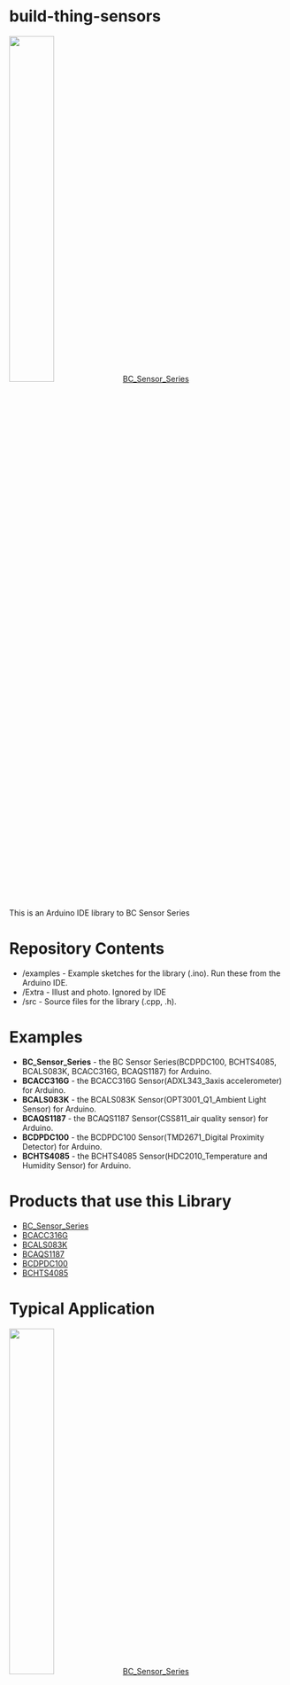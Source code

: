 ﻿# build-thing-sensors
<img src="/Extra/photo/Front_BC_Sensor_Serise.png" width=40%>
<a href="http://www.devicemart.co.kr/1384726" rel="nofollow">BC_Sensor_Series</a>

This is an Arduino IDE library to BC Sensor Series

# Repository Contents
- /examples - Example sketches for the library (.ino). Run these from the Arduino IDE.
- /Extra - Illust and photo. Ignored by IDE
- /src - Source files for the library (.cpp, .h).

# Examples
- **BC_Sensor_Series** - the BC Sensor Series(BCDPDC100, BCHTS4085, BCALS083K, BCACC316G, BCAQS1187) for Arduino. 
- **BCACC316G** - the BCACC316G Sensor(ADXL343_3axis accelerometer) for Arduino. 
- **BCALS083K** - the BCALS083K Sensor(OPT3001_Q1_Ambient Light Sensor) for Arduino.
- **BCAQS1187** - the BCAQS1187 Sensor(CSS811_air quality sensor) for Arduino.
- **BCDPDC100** - the BCDPDC100 Sensor(TMD2671_Digital Proximity Detector) for Arduino.
- **BCHTS4085** - the BCHTS4085 Sensor(HDC2010_Temperature and Humidity Sensor) for Arduino.

# Products that use this Library
- <a href="http://www.devicemart.co.kr/1384726" rel="nofollow">BC_Sensor_Series</a>
- <a href="http://www.devicemart.co.kr/1384698" rel="nofollow">BCACC316G</a>
- <a href="http://www.devicemart.co.kr/1384700" rel="nofollow">BCALS083K</a>
- <a href="http://www.devicemart.co.kr/1384706" rel="nofollow">BCAQS1187</a>
- <a href="http://www.devicemart.co.kr/1384705" rel="nofollow">BCDPDC100</a>
- <a href="http://www.devicemart.co.kr/1384697" rel="nofollow">BCHTS4085</a>

# Typical Application
 <img src="/Extra/illust/Wire_BC_Sensor_Series.png" width=40%>
 <a href="http://www.devicemart.co.kr/1384726" rel="nofollow">BC_Sensor_Series</a>
<hr/>
<img src="/Extra/illust/Wire_BCACC316G.png" width=40%>
<a href="http://www.devicemart.co.kr/1384698" rel="nofollow">BCACC316G</a>
<hr/>
<img src="/Extra/illust/Wire_BCALS083K.png" width=40%>
<a href="http://www.devicemart.co.kr/1384700" rel="nofollow">BCALS083K</a>
<hr/>
<img src="/Extra/illust/Wire_BCAQS1187.png" width=40%>
<a href="http://www.devicemart.co.kr/1384706" rel="nofollow">BCAQS1187</a>
<hr/>
<img src="/Extra/illust/Wire_BCDPDC100.png" width=40%>
<a href="http://www.devicemart.co.kr/1384706" rel="nofollow">BCDPDC100</a>
<hr/>
<img src="/Extra/illust/Wire_BCHTS4085.png" width=40%>
<a href="http://www.devicemart.co.kr/1384706" rel="nofollow">BCHTS4085</a>
<hr/>

# How to Change Sensor Address (exclude BCDPDC100)

 - **Step 1** Remove

   Removing resistance on  Resistor selection field
   
 - **Step 2** Solder

   Solder the resistor(0 Ω) to the desired address
   
 - **Step 3** Edit Code

   Edit code the address value defined in the header file.
   For example.   

    ```
    //#define BCHTS4085_ADDR 0x40 //HDC2010
    #define BCHTS4085_ADDR 0x41 //HDC2010
    ```


# How to Use Library

- **Step 1** Download
 
  Download the most recent version of the library
  
    <p style="text-align:center;"><a href="https://github.com/buildit-lab/build-thing-sensors/archive/Dev_BC_Sensor_Series.zip" " class="btn btn-default"> the BC Sensor Series Library zip file</a></p>

- **Step 2** Add library to Atduino IDE
  
    Run the Arduino IDE Program. Then add the library by reffering to the following picture.
    If it is successfully completed, You can find the message “Library added to your libraries.”
    <img src="/Extra/illust/Add_library_menu.png" width=40%>
 
- **Step 3** Select the example 
    
    Refer to the picture below, and select the example of the sensor module you own.
    <img src="/Extra/illust/Select_example.png" width=40%>    

- **Step 4** (Optional)Edit code

    Feel free to start from the example sketch, or begin writing your own code using the functions provided by the library. In general, users  check out the example code to learn faster how to use the library. 

    You’ll have to include the library, create a sensor object in the global space, and then use functions of that object to begin and control the sensor. With this one, pass the I2C address to the object during construction.

    ```
    #define BCDPDC100_ADDR 0x39 //TMD2671
    #define BCHTS4085_ADDR 0x40 //HDC2010
    #define BCALS083K_ADDR 0x44 //OPT3001Q1
    #define BCACC316G_ADDR 0x53 //ADXL343
    #define BCAQS1187_ADDR 0x5A  //CSS811

    #define BCACC316G_INT1 2
    #define BCACC316G_INT2 3
    #define BCAQS1187_INT 4
    #define BCDPDC100_INT 5
    #define BCALS083K_INT 6
    #define BCHTS4085_INT 7
    
    
    #include "BC_SENSORS.h"
    #include <Wire.h>
    
    void sensorsInitialize(void);
    void readSensorsData(void);
    
    BC_SENSORS bc_sensors;    //use only BC_SENSOR_SERIES.ino
    
    /*************************************************************************
    * Declaration Sensors. 
    * Select Declaration of the sensors, edit this section.
    ************************************************************************/  
      BCDPDC100 bcdpdc100 (BCDPDC100_ADDR); //TMD2671 Digital Proximity Detector
      BCHTS4085 bchts4085 (BCHTS4085_ADDR); //HDC2010 Temperature and Humidity Sensor
      BCALS083K bcals083k (BCALS083K_ADDR); //OPT3001Q1 Ambient Light Sensor
      BCACC316G bcacc316g (BCACC316G_ADDR); //ADXL343 3-Axis Accelerometer
      BCAQS1187 bcaqs1187 (BCAQS1187_ADDR); //CSS811 Indoor Air Quality Sensor 
    ```
    
    To make the sensor get ready during program boot, wire.begin() must be called. (but BC_SENSOR_SERIES, bc_sensors.begin() ) 
    
    ```
    void setup() {
      Serial.begin (115200);
    
      while (!Serial)
        {
        }
        
      Wire.begin();  
      sensorInitialize();
       
    }  // end of setup
    ```

    ```
    void setup() {
      Serial.begin (115200);
    
      while (!Serial)
        {
        }
        
      bc_sensors.begin();  
      sensorsInitialize();
       
    }  // end of setup
    ```
    
     In the main loop of the program, call sensor functions such as *SensorName*.readResults() to operate the sensor. Check out the examples for fully functional code.
     
     Check the sensorsInitialize (void) function to set and initialize the sensor before reading it, Check the readSensorsData (void) function for reading and manipulating sensor data.
    
    Function references can be found in each sensor library header file. For usage, see the readSensorsData () function in each example.

    <img src="/Extra/illust/SERIAL_MONITOR_BC_SENSOR_SERIES.png" width=60%>

<hr/>
